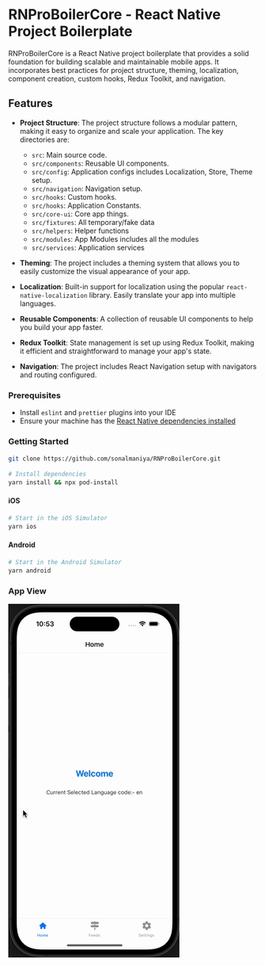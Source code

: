 # RNProBoilerCore - React Native Project Boilerplate

RNProBoilerCore is a React Native project boilerplate that provides a solid foundation for building scalable and maintainable mobile apps. It incorporates best practices for project structure, theming, localization, component creation, custom hooks, Redux Toolkit, and navigation.

## Features

- **Project Structure**: The project structure follows a modular pattern, making it easy to organize and scale your application. The key directories are:
  - `src`: Main source code.
  - `src/components`: Reusable UI components.
  - `src/config`: Application configs includes Localization, Store, Theme setup.
  - `src/navigation`: Navigation setup.
  - `src/hooks`: Custom hooks.
  - `src/hooks`: Application Constants.
  - `src/core-ui`: Core app things.
  - `src/fixtures`: All temporary/fake data
  - `src/helpers`: Helper functions
  - `src/modules`: App Modules includes all the modules
  - `src/services`: Application services
  
- **Theming**: The project includes a theming system that allows you to easily customize the visual appearance of your app.

- **Localization**: Built-in support for localization using the popular `react-native-localization` library. Easily translate your app into multiple languages.

- **Reusable Components**: A collection of reusable UI components to help you build your app faster.

- **Redux Toolkit**: State management is set up using Redux Toolkit, making it efficient and straightforward to manage your app's state.

- **Navigation**: The project includes React Navigation setup with navigators and routing configured.


### Prerequisites

- Install `eslint` and `prettier` plugins into your IDE
- Ensure your machine has the [React Native dependencies installed](https://facebook.github.io/react-native/docs/getting-started)


### Getting Started

```bash
git clone https://github.com/sonalmaniya/RNProBoilerCore.git
  ```

```bash
# Install dependencies
yarn install && npx pod-install
```

#### iOS

```bash
# Start in the iOS Simulator
yarn ios
```

#### Android

```bash
# Start in the Android Simulator
yarn android
```

### App View
![Demo](gif/app.gif)
